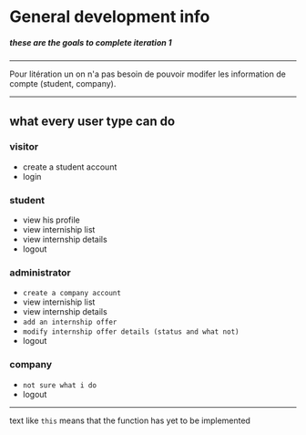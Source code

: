# General development info

##### these are the goals to complete iteration 1

---

Pour litération un on n'a pas besoin de pouvoir modifer les information de compte (student, company).

---

## what every user type can do

### visitor
- create a student account
- login

### student
- view his profile
- view interniship list
- view internship details
- logout

### administrator
- `create a company account`
- view interniship list
- view internship details
- `add an internship offer`
- `modify internship offer details (status and what not)`
- logout

### company
- `not sure what i do`
- logout

---

text like `this` means that the function has yet to be implemented